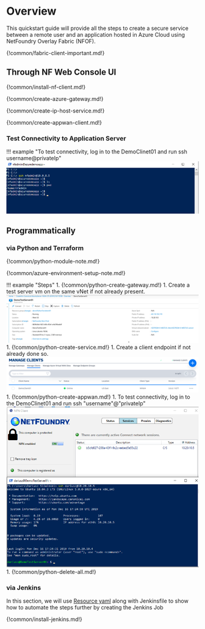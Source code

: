 # Overview
This quickstart guide will provide all the steps to create a secure service between a remote user and an application hosted in Azure Cloud using NetFoundry Overlay Fabric (NFOF).

{!common/fabric-client-important.md!}

## Through NF Web Console UI

{!common/install-nf-client.md!}

{!common/create-azure-gateway.md!}

{!common/create-ip-host-service.md!}

{!common/create-appwan-client.md!}

### Test Connectivity to Application Server

!!! example "To test connectivity, log in to the DemoClinet01 and run ssh username@privateIp"
    ![Image](../../images/CreateService06.png)

## Programmatically

### via Python and Terraform

{!common/python-module-note.md!}

{!common/azure-environment-setup-note.md!}

!!! example "Steps"
    1. {!common/python-create-gateway.md!}
    1. Create a test server vm on the same vNet if not already present.
    ![Image](../../images/CreateManagedGatewayAzure13.png)
    1. {!common/python-create-service.md!}
    1. Create a client endpoint if not already done so.
    ![Image](../../images/DemoClient01.png)
    1. {!common/python-create-appwan.md!}
    1. To test connectivity, log in to the DemoClinet01 and run ssh "username"@"privateIp"
    ![Image](../../images/DemoClientTestSsh01.png)
    1. {!common/python-delete-all.md!}

### via Jenkins

In this section, we will use [Resource yaml](../api/python/etc/nf_resources.yml) along with Jenkinsfile to show how to automate the steps further by creating the Jenkins Job

{!common/install-jenkins.md!}
